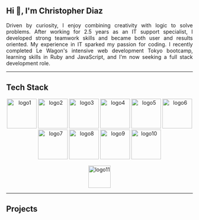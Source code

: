 ## Hi 👋, I'm Christopher Diaz

<p align="justify">
Driven by curiosity, I enjoy combining creativity with logic to solve problems. After working for 2.5 years as an IT support specialist, I developed strong teamwork skills and became both user and results oriented. My experience in IT sparked my passion for coding. I recently completed Le Wagon's intensive web development Tokyo bootcamp, learning skills in Ruby and JavaScript, and I'm now seeking a full stack development role.
</p>

---

## Tech Stack


<p align="center">
  <img src="https://github.com/user-attachments/assets/16b768bd-8ea4-47ff-9218-cbe50cff1a8e" alt="logo1" height="80"/>
  <img src="https://github.com/user-attachments/assets/d4007fd5-195c-4a92-bf90-b37f79bdd786" alt="logo2" height="80"/>
  <img src="https://github.com/user-attachments/assets/ae576b96-d73b-48b4-934c-c12ce243069b" alt="logo3" height="80"/>
  <img src="https://github.com/user-attachments/assets/d7a91dd6-13d6-4ad0-9ea4-d6b83b340d9b" alt="logo4" height="80"/>
  <img src="https://github.com/user-attachments/assets/6d63ad62-9974-4c85-b314-038eef6954b3" alt="logo5" height="80"/>
  <img src="https://github.com/user-attachments/assets/f9a3fb01-5def-4a2f-befa-ab9bd58adeaf" alt="logo6" height="80"/>
  <img src="https://github.com/user-attachments/assets/9516ef3d-4fa1-458a-b29b-163270f1287a" alt="logo7" height="80"/>
  <img src="https://github.com/user-attachments/assets/2d46f000-5159-4a28-b7cd-8b56cfa7ba3e" alt="logo8" height="80"/>
  <img src="https://github.com/user-attachments/assets/6f6da7e1-a794-4913-b5f9-04b9da394e13" alt="logo9" height="80"/>
  <img src="https://github.com/user-attachments/assets/91afc9b6-c5fe-4c2c-a57d-504c050cbd98" alt="logo10" height="80"/>
</p>
<p align="center">
  <img src="https://github.com/user-attachments/assets/69d2b25a-cf1e-46b5-801f-7e2da6592bf2" alt="logo11" height="60"/>
</p>

---

## Projects



<!--
**ChrisDiaz007/ChrisDiaz007** is a ✨ _special_ ✨ repository because its `README.md` (this file) appears on your GitHub profile.

Here are some ideas to get you started:

- 🔭 I’m currently working on ...
- 🌱 I’m currently learning ...
- 👯 I’m looking to collaborate on ...
- 🤔 I’m looking for help with ...
- 💬 Ask me about ...
- 📫 How to reach me: ...
- 😄 Pronouns: ...
- ⚡ Fun fact: ...
-->
